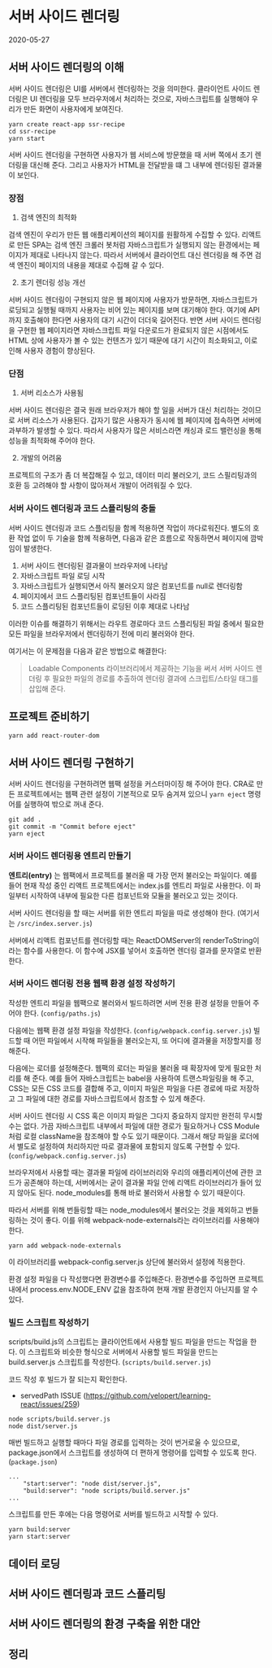 # 서버 사이드 렌더링

2020-05-27

## 서버 사이드 렌더링의 이해

서버 사이드 렌더링은 UI를 서버에서 렌더링하는 것을 의미한다. 클라이언트 사이드 렌더링은 UI 렌더링을 모두 브라우저에서 처리하는 것으로, 자바스크립트를 실행해야 우리가 만든 화면이 사용자에게 보여진다.

```
yarn create react-app ssr-recipe
cd ssr-recipe
yarn start
```

서버 사이드 렌더링을 구현하면 사용자가 웹 서비스에 방문했을 때 서버 쪽에서 초기 렌더링을 대신해 준다. 그리고 사용자가 HTML을 전달받을 떄 그 내부에 렌더링된 결과물이 보인다.

### 장점

1.  검색 엔진의 최적화

검색 엔진이 우리가 만든 웹 애플리케이션의 페이지를 원활하게 수집할 수 있다. 리액트로 만든 SPA는 검색 엔진 크롤러 봇처럼 자바스크립트가 실행되지 않는 환경에서는 페이지가 제대로 나타나지 않는다. 따라서 서버에서 클라이언트 대신 렌더링을 해 주면 검색 엔진이 페이지의 내용을 제대로 수집해 갈 수 있다.

2. 초기 렌더링 성능 개선

서버 사이드 렌더링이 구현되지 않은 웹 페이지에 사용자가 방문하면, 자바스크립트가 로딩되고 실행될 때까지 사용자는 비어 있는 페이지를 보며 대기해야 한다. 여기에 API까지 호출해야 한다면 사용자의 대기 시간이 더더욱 길어진다. 반면 서버 사이드 렌더링을 구현한 웹 페이지라면 자바스크립트 파일 다운로드가 완료되지 않은 시점에서도 HTML 상에 사용자가 볼 수 있는 컨텐츠가 있기 때문에 대기 시간이 최소화되고, 이로 인해 사용자 경험이 향상된다.

### 단점

1. 서버 리소스가 사용됨

서버 사이드 렌더링은 결국 원래 브라우저가 해야 할 일을 서버가 대신 처리하는 것이므로 서버 리소스가 사용된다. 갑자기 많은 사용자가 동시에 웹 페이지에 접속하면 서버에 과부하가 발생할 수 있다. 따라서 사용자가 많은 서비스라면 캐싱과 로드 밸런싱을 통해 성능을 최적화해 주어야 한다.

2. 개발의 어려움

프로젝트의 구조가 좀 더 복잡해질 수 있고, 데이터 미리 불러오기, 코드 스필리팅과의 호환 등 고려해야 할 사항이 많아져서 개발이 어려워질 수 있다.

### 서버 사이드 렌더링과 코드 스플리팅의 충돌

서버 사이드 렌더링과 코드 스플리팅을 함께 적용하면 작업이 까다로워진다. 별도의 호환 작업 없이 두 기술을 함께 적용하면, 다음과 같은 흐름으로 작동하면서 페이지에 깜박임이 발생한다.

1. 서버 사이드 렌더링된 결과물이 브라우저에 나타남
2. 자바스크립트 파일 로딩 시작
3. 자바스크립트가 실행되면서 아직 불러오지 않은 컴포넌트를 null로 렌더링함
4. 페이지에서 코드 스플리팅된 컴포넌트들이 사라짐
5. 코드 스플리팅된 컴포넌트들이 로딩된 이후 제대로 나타남

이러한 이슈를 해결하기 위해서는 라우트 경로마다 코드 스플리팅된 파일 중에서 필요한 모든 파일을 브라우저에서 렌더링하기 전에 미리 불러와야 한다.

여기서는 이 문제점을 다음과 같은 방법으로 해결한다:

> Loadable Components 라이브러리에서 제공하는 기능을 써서 서버 사이드 렌더링 후 필요한 파일의 경로를 추출하여 렌더링 결과에 스크립트/스타일 태그를 삽입해 준다.

## 프로젝트 준비하기

```
yarn add react-router-dom
```

## 서버 사이드 렌더링 구현하기

서버 사이드 렌더링을 구현하려면 웹팩 설정을 커스터마이징 해 주어야 한다. CRA로 만든 프로젝트에서는 웹팩 관련 설정이 기본적으로 모두 숨겨져 있으니 `yarn eject` 명령어를 실행하여 밖으로 꺼내 준다.

```
git add .
git commit -m "Commit before eject"
yarn eject
```

### 서버 사이드 렌더링용 엔트리 만들기

**엔트리(entry)** 는 웹팩에서 프로젝트를 불러올 때 가장 먼저 불러오는 파일이다. 예를 들어 현재 작성 중인 리액트 프로젝트에서는 index.js를 엔트리 파일로 사용한다. 이 파일부터 시작하여 내부에 필요한 다른 컴포넌트와 모듈을 불러오고 있는 것이다.

서버 사이드 렌더링을 할 때는 서버를 위한 엔트리 파일을 따로 생성해야 한다. (여기서는 `/src/index.server.js`)

서버에서 리액트 컴포넌트를 렌더링할 때는 ReactDOMServer의 renderToString이라는 함수를 사용한다. 이 함수에 JSX를 넣어서 호출하면 렌더링 결과를 문자열로 반환한다.

### 서버 사이드 렌더링 전용 웹팩 환경 설정 작성하기

작성한 엔트리 파일을 웹팩으로 불러와서 빌드하려면 서버 전용 환경 설정을 만들어 주어야 한다. (`config/paths.js`)

다음에는 웹팩 환경 설정 파일을 작성한다. (`config/webpack.config.server.js`) 빌드할 때 어떤 파일에서 시작해 파일들을 불러오는지, 또 어디에 결과물을 저장할지를 정해준다.

다음에는 로더를 설정해준다. 웹팩의 로더는 파일을 불러올 때 확장자에 맞게 필요한 처리를 해 준다. 예를 들어 자바스크립트는 babel을 사용하여 트랜스파일링을 해 주고, CSS는 모든 CSS 코드를 결합해 주고, 이미지 파일은 파일을 다른 경로에 따로 저장하고 그 파일에 대한 경로를 자바스크립트에서 참조할 수 있게 해준다.

서버 사이드 렌더링 시 CSS 혹은 이미지 파일은 그다지 중요하지 않지만 완전히 무시할 수는 없다. 가끔 자바스크립트 내부에서 파일에 대한 경로가 필요하거나 CSS Module처럼 로컬 className을 참조해야 할 수도 있기 때문이다. 그래서 해당 파일을 로더에서 별도로 설정하여 처리하지만 따로 결과물에 포함되지 않도록 구현할 수 있다. (`config/webpack.config.server.js`)

브라우저에서 사용할 때는 결과물 파일에 라이브러리와 우리의 애플리케이션에 관한 코드가 공존해야 하는데, 서버에서는 굳이 결과물 파일 안에 리액트 라이브러리가 들어 있지 않아도 된다. node_modules를 통해 바로 불러와서 사용할 수 있기 때문이다.

따라서 서버를 위해 번들링할 때는 node_modules에서 불러오는 것을 제외하고 번들링하는 것이 좋다. 이를 위해 webpack-node-externals라는 라이브러리를 사용해야 한다.

```
yarn add webpack-node-externals
```

이 라이브러리를 webpack-config.server.js 상단에 불러와서 설정에 적용한다.

환경 설정 파일을 다 작성했다면 환경변수를 주입해준다. 환경변수를 주입하면 프로젝트 내에서 process.env.NODE_ENV 값을 참조하여 현재 개발 환경인지 아닌지를 알 수 있다.

### 빌드 스크립트 작성하기

scripts/build.js의 스크립트는 클라이언트에서 사용할 빌드 파일을 만드는 작업을 한다. 이 스크립트와 비슷한 형식으로 서버에서 사용할 빌드 파일을 만드는 build.server.js 스크립트를 작성한다. (`scripts/build.server.js`)

코드 작성 후 빌드가 잘 되는지 확인한다.

- servedPath ISSUE (<https://github.com/velopert/learning-react/issues/259>)

```
node scripts/build.server.js
node dist/server.js
```

매번 빌드하고 실행할 때마다 파일 경로를 입력하는 것이 번거로울 수 있으므로, package.json에서 스크립트를 생성하여 더 편하게 명령어를 입력할 수 있도록 한다. (`package.json`)

```
...
    "start:server": "node dist/server.js",
    "build:server": "node scripts/build.server.js"
...
```

스크립트를 만든 후에는 다음 명령어로 서버를 빌드하고 시작할 수 있다.

```
yarn build:server
yarn start:server
```

## 데이터 로딩

## 서버 사이드 렌더링과 코드 스플리팅

## 서버 사이드 렌더링의 환경 구축을 위한 대안

## 정리
